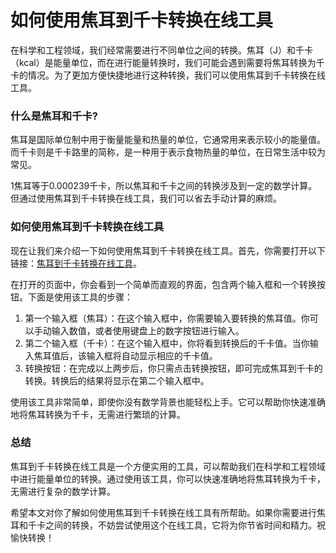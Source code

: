 如何使用焦耳到千卡转换在线工具
===============

在科学和工程领域，我们经常需要进行不同单位之间的转换。焦耳（J）和千卡（kcal）是能量单位，而在进行能量转换时，我们可能会遇到需要将焦耳转换为千卡的情况。为了更加方便快捷地进行这种转换，我们可以使用焦耳到千卡转换在线工具。

### 什么是焦耳和千卡?

焦耳是国际单位制中用于衡量能量和热量的单位，它通常用来表示较小的能量值。而千卡则是千卡路里的简称，是一种用于表示食物热量的单位，在日常生活中较为常见。

1焦耳等于0.000239千卡，所以焦耳和千卡之间的转换涉及到一定的数学计算。但通过使用焦耳到千卡转换在线工具，我们可以省去手动计算的麻烦。

### 如何使用焦耳到千卡转换在线工具

现在让我们来介绍一下如何使用焦耳到千卡转换在线工具。首先，你需要打开以下链接：[焦耳到千卡转换在线工具](https://www.onlinecalculatorsfree.com/zh-cn/convert/joules-to-kilocalories.html)。

在打开的页面中，你会看到一个简单而直观的界面，包含两个输入框和一个转换按钮。下面是使用该工具的步骤：

1. 第一个输入框（焦耳）：在这个输入框中，你需要输入要转换的焦耳值。你可以手动输入数值，或者使用键盘上的数字按钮进行输入。
2. 第二个输入框（千卡）：在这个输入框中，你将看到转换后的千卡值。当你输入焦耳值后，该输入框将自动显示相应的千卡值。
3. 转换按钮：在完成以上两步后，你只需点击转换按钮，即可完成焦耳到千卡的转换。转换后的结果将显示在第二个输入框中。

使用该工具非常简单，即使你没有数学背景也能轻松上手。它可以帮助你快速准确地将焦耳转换为千卡，无需进行繁琐的计算。

### 总结

焦耳到千卡转换在线工具是一个方便实用的工具，可以帮助我们在科学和工程领域中进行能量单位的转换。通过使用该工具，你可以快速准确地将焦耳转换为千卡，无需进行复杂的数学计算。

希望本文对你了解如何使用焦耳到千卡转换在线工具有所帮助。如果你需要进行焦耳和千卡之间的转换，不妨尝试使用这个在线工具，它将为你节省时间和精力。祝愉快转换！